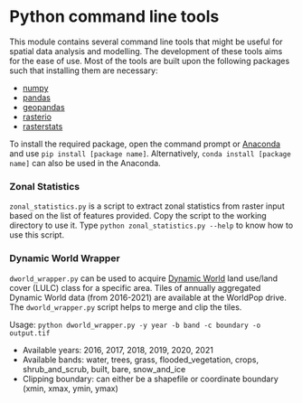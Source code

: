 # Python command line tools

This module contains several command line tools that might be useful for spatial data analysis and modelling. The development of these tools aims for the ease of use. Most of the tools are built upon the following packages such that installing them are necessary:
- [numpy](https://numpy.org)
- [pandas](https://pandas.pydata.org)
- [geopandas](https://geopandas.org)
- [rasterio](https://rasterio.readthedocs.io)
- [rasterstats](https://pythonhosted.org/rasterstats/)

To install the required package, open the command prompt or [Anaconda](https://www.anaconda.com) and use `pip install [package name]`. Alternatively, `conda install [package name]` can also be used in the Anaconda.

### Zonal Statistics
`zonal_statistics.py` is a script to extract zonal statistics from raster input based on the list of features provided. Copy the script to the working directory to use it. Type `python zonal_statistics.py --help` to know how to use this script.

### Dynamic World Wrapper
`dworld_wrapper.py` can be used to acquire [Dynamic World](https://dynamicworld.app) land use/land cover (LULC) class for a specific area. Tiles of annually aggregated Dynamic World data (from 2016-2021) are available at the WorldPop drive. The `dworld_wrapper.py` script helps to merge and clip the tiles.

Usage: `python dworld_wrapper.py -y year -b band -c boundary -o output.tif`
- Available years: 2016, 2017, 2018, 2019, 2020, 2021
- Available bands: water, trees, grass, flooded_vegetation, crops, shrub_and_scrub, built, bare, snow_and_ice
- Clipping boundary: can either be a shapefile or coordinate boundary (xmin, xmax, ymin, ymax)
